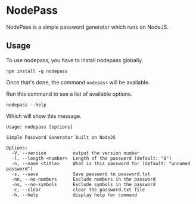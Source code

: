# NodePass

NodePass is a simple password generator which runs on NodeJS.

## Usage

To use nodepass, you have to install nodepass globally.

```
npm install -g nodepass
```

Once that's done, the command `nodepass` will be available. 

Run this command to see a list of available options.
```
nodepass --help
```

Which will show this message.

```
Usage: nodepass [options]

Simple Password Generator built on NodeJS

Options:
  -V, --version          output the version number
  -l, --length <number>  Length of the password (default: "8")
  -n, --name <title>     What is this password for (default: "unnamed password")
  -s, --save             Save password to password.txt
  -nn, --no-numbers      Exclude numbers in the password
  -ns, --no-symbols      Exclude symbols in the password
  -c, --clear            clear the password.txt file
  -h, --help             display help for command
```
